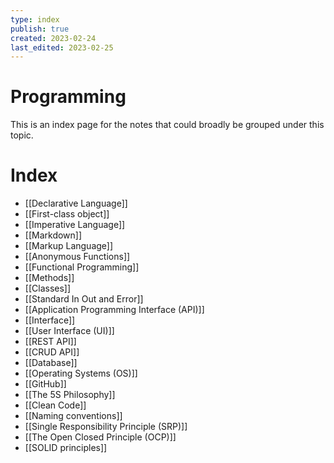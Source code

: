 ```yaml
---
type: index
publish: true
created: 2023-02-24
last_edited: 2023-02-25
---
```

# Programming
This is an index page for the notes that could broadly be grouped under this topic.
# Index
- [[Declarative Language]]
- [[First-class object]]
- [[Imperative Language]]
- [[Markdown]]
- [[Markup Language]]
- [[Anonymous Functions]]
- [[Functional Programming]]
- [[Methods]]
- [[Classes]]
- [[Standard In Out and Error]]
- [[Application Programming Interface (API)]]
- [[Interface]]
- [[User Interface (UI)]]
- [[REST API]]
- [[CRUD API]]
- [[Database]]
- [[Operating Systems (OS)]]
- [[GitHub]]
- [[The 5S Philosophy]]
- [[Clean Code]]
- [[Naming conventions]]
- [[Single Responsibility Principle (SRP)]]
- [[The Open Closed Principle (OCP)]]
- [[SOLID principles]]